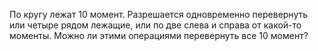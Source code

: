 По кругу лежат 10 момент. Разрешается одновременно перевернуть или четыре рядом лежащие, или по две слева и справа от какой-то моменты. Можно ли  этими операциями перевернуть все 10 момент?